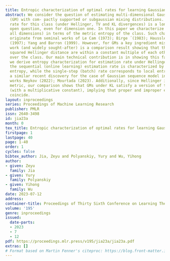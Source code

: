 ```yaml
---
title: Entropic characterization of optimal rates for learning Gaussian mixtures
abstract: We consider the question of estimating multi-dimensional Gaussian mixtures
  (GM) with com- pactly supported or subgaussian mixing distributions. Minimax estimation
  rate for this class (under Hellinger, TV and KL divergences) is a long-standing
  open question, even for dimension one. In this paper we characterize this rate (in
  all dimensions) in terms of the metric entropy of the class. Such characterizations
  originate from seminal works of Le Cam (1973); Birge ́ (1983); Haussler and Opper
  (1997); Yang and Barron (1999). However, for GMs a key ingredient missing from earlier
  work (and widely sought-after) is a comparison result showing that the KL and the
  squared Hellinger distance are within a constant multiple of each other uniformly
  over the class. Our main technical contribution is in showing this fact, from which
  we derive entropy characterization for estimation rate under Hellinger and KL. Interestingly,
  the sequential (online learning) estimation rate is characterized by the global
  entropy, while the single-step (batch) rate corresponds to local entropy, paralleling
  a similar recent discovery for the case of Gaussian sequence model in a pair of
  works Neykov (2022); Mourtada (2023). Additionally, since Hellinger is a proper
  metric, our comparison shows that GMs under KL satisfy a version of triangle inequality
  (with a multiplicative constant), implying that proper and improper estimation rates
  coincide.
layout: inproceedings
series: Proceedings of Machine Learning Research
publisher: PMLR
issn: 2640-3498
id: jia23a
month: 0
tex_title: Entropic characterization of optimal rates for learning Gaussian mixtures
firstpage: 1
lastpage: 40
page: 1-40
order: 1
cycles: false
bibtex_author: Jia, Zeyu and Polyanskiy, Yury and Wu, Yihong
author:
- given: Zeyu
  family: Jia
- given: Yury
  family: Polyanskiy
- given: Yihong
  family: Wu
date: 2023-07-12
address: 
container-title: Proceedings of Thirty Sixth Conference on Learning Theory
volume: '195'
genre: inproceedings
issued:
  date-parts:
  - 2023
  - 7
  - 12
pdf: https://proceedings.mlr.press/v195/jia23a/jia23a.pdf
extras: []
# Format based on Martin Fenner's citeproc: https://blog.front-matter.io/posts/citeproc-yaml-for-bibliographies/
---
```

